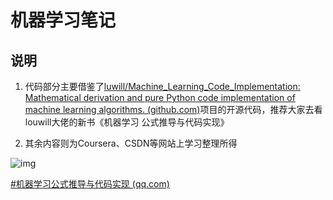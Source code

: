 # 机器学习笔记

## 说明

1. 代码部分主要借鉴了[luwill/Machine_Learning_Code_Implementation: Mathematical derivation and pure Python code implementation of machine learning algorithms. (github.com)](https://github.com/luwill/Machine_Learning_Code_Implementation)项目的开源代码，推荐大家去看louwill大佬的新书《机器学习 公式推导与代码实现》

2. 其余内容则为Coursera、CSDN等网站上学习整理所得

![img](https://filescdn.proginn.com/f13bda0b482aff1216df703c03c2a8a8/10b4412f66ed91b36acd8e8680cab5e5.webp)



[#机器学习公式推导与代码实现 (qq.com)](https://mp.weixin.qq.com/mp/appmsgalbum?__biz=MzI4ODY2NjYzMQ==&action=getalbum&album_id=1369989062744211457&scene=173&from_msgid=2247487805&from_itemidx=1&count=3&nolastread=1#wechat_redirect)

